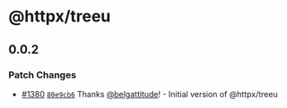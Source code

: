 # @httpx/treeu

## 0.0.2

### Patch Changes

- [#1380](https://github.com/belgattitude/httpx/pull/1380) [`80e9cb6`](https://github.com/belgattitude/httpx/commit/80e9cb67c253ce41627ad41ab03a536864c179db) Thanks [@belgattitude](https://github.com/belgattitude)! - Initial version of @httpx/treeu
